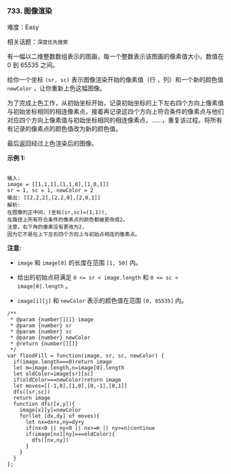 ### 733. 图像渲染

难度：Easy

相关话题：`深度优先搜索`

有一幅以二维整数数组表示的图画，每一个整数表示该图画的像素值大小，数值在 0 到 65535 之间。



给你一个坐标 `(sr, sc)` 表示图像渲染开始的像素值（行 ，列）和一个新的颜色值 `newColor` ，让你重新上色这幅图像。



为了完成上色工作，从初始坐标开始，记录初始坐标的上下左右四个方向上像素值与初始坐标相同的相连像素点，接着再记录这四个方向上符合条件的像素点与他们对应四个方向上像素值与初始坐标相同的相连像素点，&hellip;&hellip;，重复该过程。将所有有记录的像素点的颜色值改为新的颜色值。



最后返回经过上色渲染后的图像。



**示例 1:** 



```

输入: 
image = [[1,1,1],[1,1,0],[1,0,1]]
sr = 1, sc = 1, newColor = 2
输出: [[2,2,2],[2,2,0],[2,0,1]]
解析: 
在图像的正中间，(坐标(sr,sc)=(1,1)),
在路径上所有符合条件的像素点的颜色都被更改成2。
注意，右下角的像素没有更改为2，
因为它不是在上下左右四个方向上与初始点相连的像素点。
```


**注意:** 




* `image`  和 `image[0]` 的长度在范围 `[1, 50]`  内。

* 给出的初始点将满足 `0 <= sr < image.length`  和 `0 <= sc < image[0].length` 。

* `image[i][j]`  和 `newColor` 表示的颜色值在范围 `[0, 65535]` 内。




```
/**
 * @param {number[][]} image
 * @param {number} sr
 * @param {number} sc
 * @param {number} newColor
 * @return {number[][]}
 */
var floodFill = function(image, sr, sc, newColor) {
  if(image.length===0)return image
  let m=image.length,n=image[0].length
  let oldColor=image[sr][sc]
  if(oldColor===newColor)return image
  let moves=[[-1,0],[1,0],[0,-1],[0,1]]
  dfs([sr,sc])
  return image
  function dfs([x,y]){
    image[x][y]=newColor
    for(let [dx,dy] of moves){
      let nx=dx+x,ny=dy+y
      if(nx<0 || ny<0 || nx>=m || ny>=n)continue
      if(image[nx][ny]===oldColor){
        dfs([nx,ny])
      }
    }
  }
};
```

